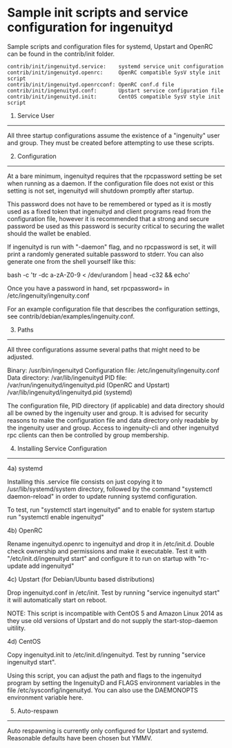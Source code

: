 Sample init scripts and service configuration for ingenuityd
==========================================================

Sample scripts and configuration files for systemd, Upstart and OpenRC
can be found in the contrib/init folder.

    contrib/init/ingenuityd.service:    systemd service unit configuration
    contrib/init/ingenuityd.openrc:     OpenRC compatible SysV style init script
    contrib/init/ingenuityd.openrcconf: OpenRC conf.d file
    contrib/init/ingenuityd.conf:       Upstart service configuration file
    contrib/init/ingenuityd.init:       CentOS compatible SysV style init script

1. Service User
---------------------------------

All three startup configurations assume the existence of a "ingenuity" user
and group.  They must be created before attempting to use these scripts.

2. Configuration
---------------------------------

At a bare minimum, ingenuityd requires that the rpcpassword setting be set
when running as a daemon.  If the configuration file does not exist or this
setting is not set, ingenuityd will shutdown promptly after startup.

This password does not have to be remembered or typed as it is mostly used
as a fixed token that ingenuityd and client programs read from the configuration
file, however it is recommended that a strong and secure password be used
as this password is security critical to securing the wallet should the
wallet be enabled.

If ingenuityd is run with "-daemon" flag, and no rpcpassword is set, it will
print a randomly generated suitable password to stderr.  You can also
generate one from the shell yourself like this:

bash -c 'tr -dc a-zA-Z0-9 < /dev/urandom | head -c32 && echo'

Once you have a password in hand, set rpcpassword= in /etc/ingenuity/ingenuity.conf

For an example configuration file that describes the configuration settings,
see contrib/debian/examples/ingenuity.conf.

3. Paths
---------------------------------

All three configurations assume several paths that might need to be adjusted.

Binary:              /usr/bin/ingenuityd
Configuration file:  /etc/ingenuity/ingenuity.conf
Data directory:      /var/lib/ingenuityd
PID file:            /var/run/ingenuityd/ingenuityd.pid (OpenRC and Upstart)
                     /var/lib/ingenuityd/ingenuityd.pid (systemd)

The configuration file, PID directory (if applicable) and data directory
should all be owned by the ingenuity user and group.  It is advised for security
reasons to make the configuration file and data directory only readable by the
ingenuity user and group.  Access to ingenuity-cli and other ingenuityd rpc clients
can then be controlled by group membership.

4. Installing Service Configuration
-----------------------------------

4a) systemd

Installing this .service file consists on just copying it to
/usr/lib/systemd/system directory, followed by the command
"systemctl daemon-reload" in order to update running systemd configuration.

To test, run "systemctl start ingenuityd" and to enable for system startup run
"systemctl enable ingenuityd"

4b) OpenRC

Rename ingenuityd.openrc to ingenuityd and drop it in /etc/init.d.  Double
check ownership and permissions and make it executable.  Test it with
"/etc/init.d/ingenuityd start" and configure it to run on startup with
"rc-update add ingenuityd"

4c) Upstart (for Debian/Ubuntu based distributions)

Drop ingenuityd.conf in /etc/init.  Test by running "service ingenuityd start"
it will automatically start on reboot.

NOTE: This script is incompatible with CentOS 5 and Amazon Linux 2014 as they
use old versions of Upstart and do not supply the start-stop-daemon uitility.

4d) CentOS

Copy ingenuityd.init to /etc/init.d/ingenuityd. Test by running "service ingenuityd start".

Using this script, you can adjust the path and flags to the ingenuityd program by
setting the IngenuityD and FLAGS environment variables in the file
/etc/sysconfig/ingenuityd. You can also use the DAEMONOPTS environment variable here.

5. Auto-respawn
-----------------------------------

Auto respawning is currently only configured for Upstart and systemd.
Reasonable defaults have been chosen but YMMV.
